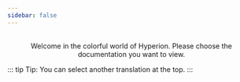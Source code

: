 ```yaml
---
sidebar: false
---
```


<p style="text-align:center">
  <HyperionLogo /><br>
  Welcome in the colorful world of Hyperion. Please choose the documentation you want to view.
</p>

<div class="flex flex-center no-decoration">
  <MainSection title="User" text="Installation, configuration and advanced informations" to="/en/user" icon="user" />
  <MainSection title="Effects" text="Learn how to create an effect" to="/en/effects" icon="effects" />
  <MainSection title="JSON API" text="Learn how to interact with the API" to="/en/json" icon="json" />
</div>

::: tip Tip:
You can select another translation at the top.
:::

